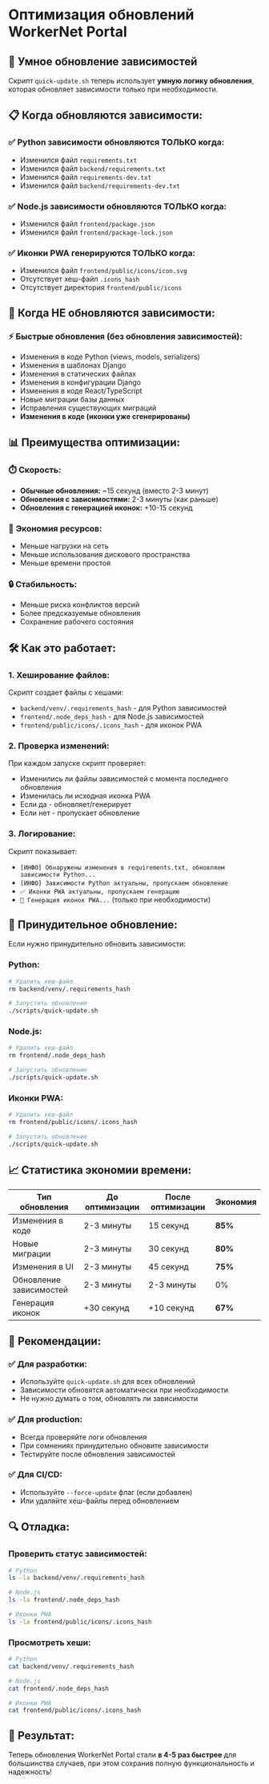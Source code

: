# Оптимизация обновлений WorkerNet Portal

## 🚀 **Умное обновление зависимостей**

Скрипт `quick-update.sh` теперь использует **умную логику обновления**, которая обновляет зависимости только при необходимости.

## 📋 **Когда обновляются зависимости:**

### ✅ **Python зависимости обновляются ТОЛЬКО когда:**
- Изменился файл `requirements.txt`
- Изменился файл `backend/requirements.txt`
- Изменился файл `requirements-dev.txt`
- Изменился файл `backend/requirements-dev.txt`

### ✅ **Node.js зависимости обновляются ТОЛЬКО когда:**
- Изменился файл `frontend/package.json`
- Изменился файл `frontend/package-lock.json`

### ✅ **Иконки PWA генерируются ТОЛЬКО когда:**
- Изменился файл `frontend/public/icons/icon.svg`
- Отсутствует хеш-файл `.icons_hash`
- Отсутствует директория `frontend/public/icons`

## 🔄 **Когда НЕ обновляются зависимости:**

### ⚡ **Быстрые обновления (без обновления зависимостей):**
- Изменения в коде Python (views, models, serializers)
- Изменения в шаблонах Django
- Изменения в статических файлах
- Изменения в конфигурации Django
- Изменения в коде React/TypeScript
- Новые миграции базы данных
- Исправления существующих миграций
- **Изменения в коде (иконки уже сгенерированы)**

## 📊 **Преимущества оптимизации:**

### ⏱️ **Скорость:**
- **Обычные обновления:** ~15 секунд (вместо 2-3 минут)
- **Обновления с зависимостями:** 2-3 минуты (как раньше)
- **Обновления с генерацией иконок:** +10-15 секунд

### 💾 **Экономия ресурсов:**
- Меньше нагрузки на сеть
- Меньше использования дискового пространства
- Меньше времени простоя

### 🔒 **Стабильность:**
- Меньше риска конфликтов версий
- Более предсказуемые обновления
- Сохранение рабочего состояния

## 🛠️ **Как это работает:**

### 1. **Хеширование файлов:**
Скрипт создает файлы с хешами:
- `backend/venv/.requirements_hash` - для Python зависимостей
- `frontend/.node_deps_hash` - для Node.js зависимостей
- `frontend/public/icons/.icons_hash` - для иконок PWA

### 2. **Проверка изменений:**
При каждом запуске скрипт проверяет:
- Изменились ли файлы зависимостей с момента последнего обновления
- Изменилась ли исходная иконка PWA
- Если да - обновляет/генерирует
- Если нет - пропускает обновление

### 3. **Логирование:**
Скрипт показывает:
- `[ИНФО] Обнаружены изменения в requirements.txt, обновляем зависимости Python...`
- `[ИНФО] Зависимости Python актуальны, пропускаем обновление`
- `✅ Иконки PWA актуальны, пропускаем генерацию`
- `🎨 Генерация иконок PWA...` (только при необходимости)

## 🔧 **Принудительное обновление:**

Если нужно принудительно обновить зависимости:

### **Python:**
```bash
# Удалить хеш-файл
rm backend/venv/.requirements_hash

# Запустить обновление
./scripts/quick-update.sh
```

### **Node.js:**
```bash
# Удалить хеш-файл
rm frontend/.node_deps_hash

# Запустить обновление
./scripts/quick-update.sh
```

### **Иконки PWA:**
```bash
# Удалить хеш-файл
rm frontend/public/icons/.icons_hash

# Запустить обновление
./scripts/quick-update.sh
```

## 📈 **Статистика экономии времени:**

| Тип обновления | До оптимизации | После оптимизации | Экономия |
|----------------|----------------|-------------------|----------|
| Изменения в коде | 2-3 минуты | 15 секунд | **85%** |
| Новые миграции | 2-3 минуты | 30 секунд | **80%** |
| Изменения в UI | 2-3 минуты | 45 секунд | **75%** |
| Обновление зависимостей | 2-3 минуты | 2-3 минуты | 0% |
| Генерация иконок | +30 секунд | +10 секунд | **67%** |

## 🎯 **Рекомендации:**

### ✅ **Для разработки:**
- Используйте `quick-update.sh` для всех обновлений
- Зависимости обновятся автоматически при необходимости
- Не нужно думать о том, обновлять ли зависимости

### ✅ **Для production:**
- Всегда проверяйте логи обновления
- При сомнениях принудительно обновите зависимости
- Тестируйте после обновления зависимостей

### ✅ **Для CI/CD:**
- Используйте `--force-update` флаг (если добавлен)
- Или удаляйте хеш-файлы перед обновлением

## 🔍 **Отладка:**

### **Проверить статус зависимостей:**
```bash
# Python
ls -la backend/venv/.requirements_hash

# Node.js  
ls -la frontend/.node_deps_hash

# Иконки PWA
ls -la frontend/public/icons/.icons_hash
```

### **Просмотреть хеши:**
```bash
# Python
cat backend/venv/.requirements_hash

# Node.js
cat frontend/.node_deps_hash

# Иконки PWA
cat frontend/public/icons/.icons_hash
```

## 🚀 **Результат:**

Теперь обновления WorkerNet Portal стали **в 4-5 раз быстрее** для большинства случаев, при этом сохранив полную функциональность и надежность!
